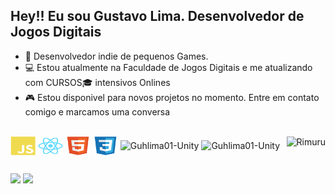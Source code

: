 ## Hey!! Eu sou Gustavo Lima. Desenvolvedor de Jogos Digitais

- 🌱 Desenvolvedor indie de pequenos Games.
- 💻 Estou atualmente na Faculdade de Jogos Digitais e me atualizando com CURSOS🎓 intensivos Onlines
- 🎮 Estou disponivel para novos projetos no momento. Entre em contato comigo e marcamos uma conversa


<div style="display: inline_block"><br>
  <img align="center" alt="Guhlima01-Js" height="30" width="40" src="https://raw.githubusercontent.com/devicons/devicon/master/icons/javascript/javascript-plain.svg">
  <img align="center" alt="Guhlima01-React" height="30" width="40" src="https://raw.githubusercontent.com/devicons/devicon/master/icons/react/react-original.svg">
  <img align="center" alt="Guhlima01-HTML" height="30" width="40" src="https://raw.githubusercontent.com/devicons/devicon/master/icons/html5/html5-original.svg">
  <img align="center" alt="Guhlima01-CSS" height="30" width="40" src="https://raw.githubusercontent.com/devicons/devicon/master/icons/css3/css3-original.svg">
  <img align="center" alt="Guhlima01-Unity" height="30" width="40" src="https://cdn.jsdelivr.net/gh/devicons/devicon/icons/unity/unity-original.svg">
  <img align="center" alt="Guhlima01-Unity" height="30" width="40" src="https://cdn.jsdelivr.net/gh/devicons/devicon/icons/csharp/csharp-original.svg">
          
  
  <img align="right" alt="Rimuru" height="150" src="https://www.google.com/imgres?q=rimuru%204k&imgurl=https%3A%2F%2Fimage3.uhdpaper.com%2Fwallpaper%2Frimuru-tempest-tensei-shitara-slime-datta-ken-uhdpaper.com-4K-3.3298.jpg&imgrefurl=https%3A%2F%2Fwww.uhdpaper.com%2F2021%2F01%2F33298-rimuru-tempest-tensei-shitara.html&docid=daZ3stuaX5GHHM&tbnid=nGZ6FCqc-tM3PM&vet=12ahUKEwiBqanVuKaFAxVeq5UCHVQ2DaIQM3oECBUQAA..i&w=3840&h=2160&hcb=2&ved=2ahUKEwiBqanVuKaFAxVeq5UCHVQ2DaIQM3oECBUQAA">

  
</div>
  
##

  <a href="https://instagram.com/guhlima01" target="_blank"><img src="https://img.shields.io/badge/-Instagram-%23E4405F?style=for-the-badge&logo=instagram&logoColor=white" target="_blank"></a>
  <a href="https://www.linkedin.com/in/gustavo-rodrigues-1b25591b6/" target="_blank"><img src="https://img.shields.io/badge/-LinkedIn-%230077B5?style=for-the-badge&logo=linkedin&logoColor=white" target="_blank"></a>
  
